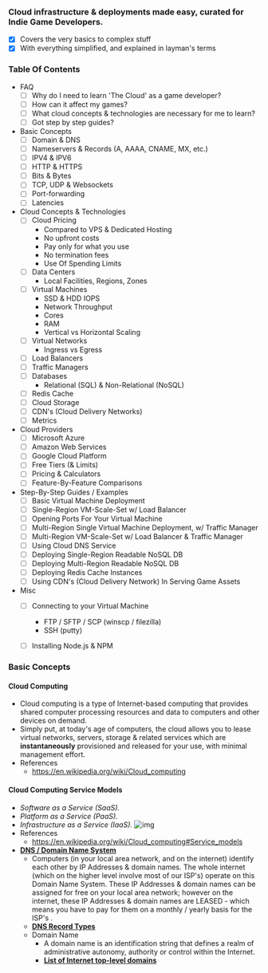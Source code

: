 ### Cloud infrastructure &amp; deployments made easy, curated for Indie Game Developers.

- [x] Covers the very basics to complex stuff
- [x] With everything simplified, and explained in layman's terms

### Table Of Contents

- FAQ
  - [ ] Why do I need to learn 'The Cloud' as a game developer?
  - [ ] How can it affect my games?
  - [ ] What cloud concepts & technologies are necessary for me to learn?
  - [ ] Got step by step guides?
- Basic Concepts
  - [ ] Domain & DNS
  - [ ] Nameservers & Records (A, AAAA, CNAME, MX, etc.)
  - [ ] IPV4 & IPV6
  - [ ] HTTP & HTTPS
  - [ ] Bits & Bytes
  - [ ] TCP, UDP & Websockets
  - [ ] Port-forwarding
  - [ ] Latencies
- Cloud Concepts & Technologies
  - [ ] Cloud Pricing
    - Compared to VPS & Dedicated Hosting
    - No upfront costs
    - Pay only for what you use
    - No termination fees
    - Use Of Spending Limits
  - [ ] Data Centers
    - Local Facilities, Regions, Zones
  - [ ] Virtual Machines
    - SSD & HDD IOPS
    - Network Throughput
    - Cores
    - RAM
    - Vertical vs Horizontal Scaling
  - [ ] Virtual Networks
    - Ingress vs Egress
  - [ ] Load Balancers
  - [ ] Traffic Managers
  - [ ] Databases
    - Relational (SQL) & Non-Relational (NoSQL)
  - [ ] Redis Cache
  - [ ] Cloud Storage
  - [ ] CDN's (Cloud Delivery Networks)
  - [ ] Metrics
- Cloud Providers
  - [ ] Microsoft Azure
  - [ ] Amazon Web Services
  - [ ] Google Cloud Platform
  - [ ] Free Tiers (& Limits)
  - [ ] Pricing & Calculators
  - [ ] Feature-By-Feature Comparisons
- Step-By-Step Guides / Examples
  - [ ] Basic Virtual Machine Deployment
  - [ ] Single-Region VM-Scale-Set w/ Load Balancer
  - [ ] Opening Ports For Your Virtual Machine
  - [ ] Multi-Region Single Virtual Machine Deployment, w/ Traffic Manager
  - [ ] Multi-Region VM-Scale-Set w/ Load Balancer & Traffic Manager
  - [ ] Using Cloud DNS Service
  - [ ] Deploying Single-Region Readable NoSQL DB
  - [ ] Deploying Multi-Region Readable NoSQL DB
  - [ ] Deploying Redis Cache Instances
  - [ ] Using CDN's (Cloud Delivery Network) In Serving Game Assets
- Misc
  - [ ] Connecting to your Virtual Machine
    - FTP / SFTP / SCP (winscp / filezilla)
    - SSH (putty)
  - [ ] Installing Node.js & NPM
  

### Basic Concepts

#### Cloud Computing
  - Cloud computing is a type of Internet-based computing that provides shared computer processing resources and data to computers and other devices on demand.
  - Simply put, at today's age of computers, the cloud allows you to lease virtual networks, servers, storage & related services which are **instantaneously** provisioned and released for your use, with minimal management effort.
  - References
    - https://en.wikipedia.org/wiki/Cloud_computing

#### Cloud Computing Service Models
  - *Software as a Service (SaaS).* 
  - *Platform as a Service (PaaS).* 
  - *Infrastructure as a Service (IaaS).* 
![img](http://i.imgur.com/b5mZnHu.png)
  - References
    - https://en.wikipedia.org/wiki/Cloud_computing#Service_models
- **[DNS / Domain Name System](https://en.wikipedia.org/wiki/Domain_Name_System)**
  - Computers (in your local area network, and on the internet) identify each other by IP Addresses & domain names. The whole internet (which on the higher level involve most of our ISP's) operate on this Domain Name System. These IP Addresses & domain names can be assigned for free on your local area network; however on the internet, these IP Addresses & domain names are LEASED - which means you have to pay for them on a monthly / yearly basis for the ISP's .
  - **[DNS Record Types](https://en.wikipedia.org/wiki/List_of_DNS_record_types)**
  - Domain Name
    - A domain name is an identification string that defines a realm of administrative autonomy, authority or control within the Internet.
    - **[List of Internet top-level domains](https://en.wikipedia.org/wiki/List_of_Internet_top-level_domains)**
